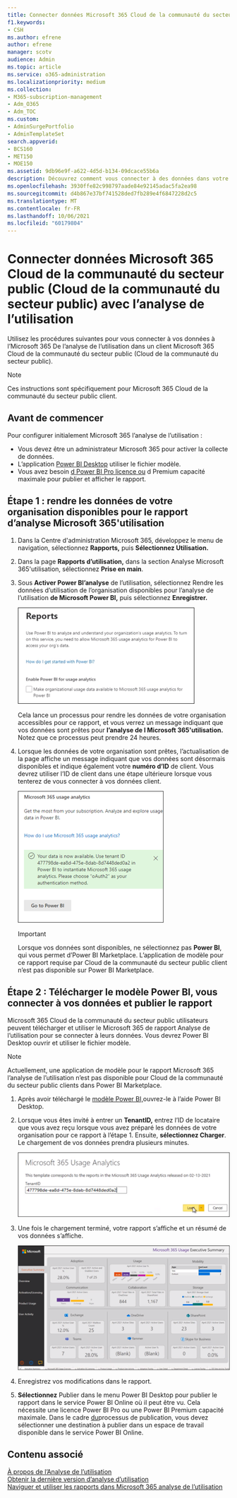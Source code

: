 ```yaml
---
title: Connecter données Microsoft 365 Cloud de la communauté du secteur public (Cloud de la communauté du secteur public) avec l’analyse de l’utilisation
f1.keywords:
- CSH
ms.author: efrene
author: efrene
manager: scotv
audience: Admin
ms.topic: article
ms.service: o365-administration
ms.localizationpriority: medium
ms.collection:
- M365-subscription-management
- Adm_O365
- Adm_TOC
ms.custom:
- AdminSurgePortfolio
- AdminTemplateSet
search.appverid:
- BCS160
- MET150
- MOE150
ms.assetid: 9db96e9f-a622-4d5d-b134-09dcace55b6a
description: Découvrez comment vous connecter à des données dans votre client Microsoft 365 Cloud de la communauté du secteur public (Cloud de la communauté du secteur public) à l’aide de l’application de modèle Analyse de l’utilisation Microsoft 365 dans Power BI.
ms.openlocfilehash: 3930ffe82c998797aade84e92145adac5fa2ea98
ms.sourcegitcommit: d4b867e37bf741528ded7fb289e4f6847228d2c5
ms.translationtype: MT
ms.contentlocale: fr-FR
ms.lasthandoff: 10/06/2021
ms.locfileid: "60179804"
---
```

# <a name="connect-to-microsoft-365-government-community-cloud-gcc-data-with-usage-analytics"></a>Connecter données Microsoft 365 Cloud de la communauté du secteur public (Cloud de la communauté du secteur public) avec l’analyse de l’utilisation

Utilisez les procédures suivantes pour vous connecter à vos données à l’Microsoft 365 De l’analyse de l’utilisation dans un client Microsoft 365 Cloud de la communauté du secteur public (Cloud de la communauté du secteur public). 

> [!NOTE]
> Ces instructions sont spécifiquement pour Microsoft 365 Cloud de la communauté du secteur public client. 

## <a name="before-you-begin"></a>Avant de commencer

Pour configurer initialement Microsoft 365 l’analyse de l’utilisation : 

- Vous devez être un administrateur Microsoft 365 pour activer la collecte de données. 
- L’application [Power BI Desktop](https://powerbi.microsoft.com/en-us/desktop/) utiliser le fichier modèle. 
- Vous avez besoin [d Power BI Pro licence ou](https://go.microsoft.com/fwlink/p/?linkid=845347) d Premium capacité maximale pour publier et afficher le rapport. 

## <a name="step-1-make-you-organizations-data-available-for-the-microsoft-365-usage-analytics-report"></a>Étape 1 : rendre les données de votre organisation disponibles pour le rapport d’analyse Microsoft 365'utilisation

1. Dans la Centre d'administration Microsoft 365, développez le menu de navigation, sélectionnez **Rapports,** puis **Sélectionnez Utilisation.** 
2. Dans la page **Rapports d’utilisation,** dans la section Analyse Microsoft 365'utilisation, sélectionnez **Prise en main**. 
3. Sous **Activer Power BI’analyse** de l’utilisation, sélectionnez Rendre les données d’utilisation de l’organisation disponibles pour l’analyse de l’utilisation **de Microsoft Power BI,** puis sélectionnez **Enregistrer.**

    ![Rendez vos données client disponibles.](../../media/usage-analytics/make-data-available.png) 



    Cela lance un processus pour rendre les données de votre organisation accessibles pour ce rapport, et vous verrez un message indiquant que vos données sont prêtes pour **l’analyse de l Microsoft 365'utilisation.** Notez que ce processus peut prendre 24 heures. 

4. Lorsque les données de votre organisation sont prêtes, l’actualisation de la page affiche un message indiquant que vos données sont désormais disponibles et indique également votre **numéro d’ID** de client. Vous devrez utiliser l’ID de client dans une étape ultérieure lorsque vous tenterez de vous connecter à vos données client. 
 
    ![ID de locataire.](../../media/usage-analytics/tenant-id-gcc.png) 
 
    > [!IMPORTANT]
    > Lorsque vos données sont disponibles, ne sélectionnez pas **Power BI**, qui vous permet d’Power BI Marketplace.  L’application de modèle pour ce rapport requise par Cloud de la communauté du secteur public client n’est pas disponible sur Power BI Marketplace.  


## <a name="step-2-download-the-power-bi-template-connect-to-your-data-and-publish-the-report"></a>Étape 2 : Télécharger le modèle Power BI, vous connecter à vos données et publier le rapport

Microsoft 365 Cloud de la communauté du secteur public utilisateurs peuvent télécharger et utiliser le Microsoft 365 de rapport Analyse de l’utilisation pour se connecter à leurs données. Vous devrez Power BI Desktop ouvrir et utiliser le fichier modèle. 

 > [!NOTE]
 > Actuellement, une application de modèle pour le rapport Microsoft 365 l’analyse de l’utilisation n’est pas disponible pour Cloud de la communauté du secteur public clients dans Power BI Marketplace.  

1. Après avoir téléchargé le [modèle Power BI,](https://download.microsoft.com/download/7/8/2/782ba8a7-8d89-4958-a315-dab04c3b620c/Microsoft%20365%20Usage%20Analytics.pbit)ouvrez-le à l’aide Power BI Desktop. 
2. Lorsque vous êtes invité à entrer un **TenantID,** entrez l’ID de locataire que vous avez reçu lorsque vous avez préparé les données de votre organisation pour ce rapport à l’étape 1. Ensuite, **sélectionnez Charger**. Le chargement de vos données prendra plusieurs minutes. 

    ![Entrez l’ID de client.](../../media/usage-analytics/add-tenant-id.png) 



3. Une fois le chargement terminé, votre rapport s’affiche et un résumé de vos données s’affiche. 

    ![Résumé exécutif.](../../media/usage-analytics/exec-summary.png) 
 

4. Enregistrez vos modifications dans le rapport. 
5. **Sélectionnez** Publier dans le menu Power BI Desktop pour publier le rapport dans le service Power BI Online où il peut être vu. Cela nécessite une licence Power BI Pro ou une Power BI Premium capacité maximale. Dans le cadre [du](/power-bi/create-reports/desktop-upload-desktop-files#to-publish-a-power-bi-desktop-dataset-and-reports)processus de publication, vous devez sélectionner une destination à publier dans un espace de travail disponible dans le service Power BI Online.

## <a name="related-content"></a>Contenu associé

[À propos de l’Analyse de l’utilisation](usage-analytics.md) </br>
[Obtenir la dernière version d’analyse d’utilisation](get-the-latest-version-of-usage-analytics.md) </br>
[Naviguer et utiliser les rapports dans Microsoft 365 analyse de l’utilisation](navigate-and-utilize-reports.md) </br>